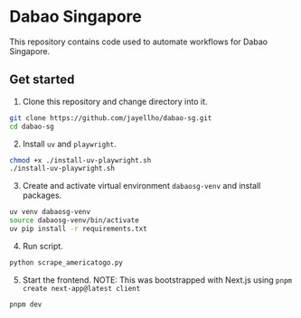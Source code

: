 # Dabao Singapore
This repository contains code used to automate workflows for Dabao Singapore.

## Get started
1. Clone this repository and change directory into it.
```bash
git clone https://github.com/jayellho/dabao-sg.git
cd dabao-sg
```
2. Install `uv` and `playwright`.
```bash
chmod +x ./install-uv-playwright.sh
./install-uv-playwright.sh
```
3. Create and activate virtual environment `dabaosg-venv` and install packages.
```bash
uv venv dabaosg-venv
source dabaosg-venv/bin/activate
uv pip install -r requirements.txt
```
4. Run script.
```python
python scrape_americatogo.py
```
5. Start the frontend.
NOTE: This was bootstrapped with Next.js using `pnpm create next-app@latest client`
```python
pnpm dev
```